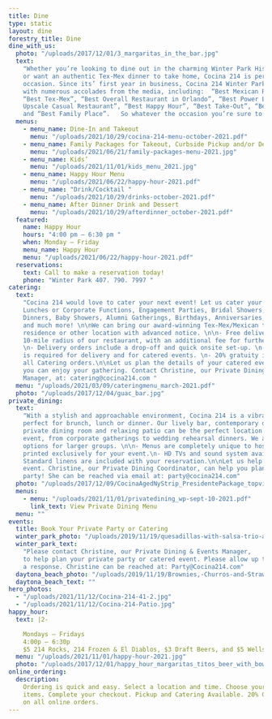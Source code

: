 ```yaml
---
title: Dine
type: static
layout: dine
forestry_title: Dine
dine_with_us:
  photo: "/uploads/2017/12/01/3_margaritas_in_the_bar.jpg"
  text:
    "Whether you’re looking to dine out in the charming Winter Park Historic District
    or want an authentic Tex-Mex dinner to take home, Cocina 214 is perfect for every
    occasion. Since its’ first year in business, Cocina 214 Winter Park has been blessed
    with numerous accolades from the media, including:  “Best Mexican Restaurant”,
    “Best Tex-Mex”, “Best Overall Restaurant in Orlando”, “Best Power Lunch”, “Best
    Upscale Casual Restaurant”, “Best Happy Hour”, “Best Take-Out”, “Best Appetizer”,
    and “Best Family Place”.   So whatever the occasion you’re sure to enjoy."
  menus:
    - menu_name: Dine-In and Takeout
      menu: "/uploads/2021/10/29/cocina-214-menu-october-2021.pdf"
    - menu_name: Family Packages for Takeout, Curbside Pickup and/or Delivery
      menu: "/uploads/2021/06/21/family-packages-menu-2021.jpg"
    - menu_name: Kids’
      menu: "/uploads/2021/11/01/kids_menu_2021.jpg"
    - menu_name: Happy Hour Menu
      menu: "/uploads/2021/06/22/happy-hour-2021.pdf"
    - menu_name: "Drink/Cocktail "
      menu: "/uploads/2021/10/29/drinks-october-2021.pdf"
    - menu_name: After Dinner Drink and Dessert
      menu: "/uploads/2021/10/29/afterdinner_october-2021.pdf"
  featured:
    name: Happy Hour
    hours: "4:00 pm – 6:30 pm "
    when: Monday – Friday
    menu_name: Happy Hour
    menu: "/uploads/2021/06/22/happy-hour-2021.pdf"
  reservations:
    text: Call to make a reservation today!
    phone: "Winter Park 407. 790. 7997 "
catering:
  text:
    "Cocina 214 would love to cater your next event! Let us cater your Office
    Lunches or Corporate Functions, Engagement Parties, Bridal Showers, Rehearsal
    Dinners, Baby Showers, Alumni Gatherings, Birthdays, Anniversaries, Holiday Parties
    and much more! \n\nWe can bring our award-winning Tex-Mex/Mexican to your work,
    residence or other location with advanced notice. \n\n- Free delivery within a
    10-mile radius of our restaurant, with an additional fee for further mileage.
    \n- Delivery orders include a drop-off and quick onsite set-up. \n- Minimum Order
    is required for delivery and for catered events. \n- 20% gratuity is added to
    all Catering orders.\n\nLet us plan the details of your catered event so that
    you can enjoy your gathering. Contact Christine, our Private Dining & Catering
    Manager, at: catering@cocina214.com "
  menu: "/uploads/2021/03/09/cateringmenu_march-2021.pdf"
  photo: "/uploads/2017/12/04/guac_bar.jpg"
private_dining:
  text:
    "With a stylish and approachable environment, Cocina 214 is a vibrant spot
    perfect for brunch, lunch or dinner. Our lively bar, contemporary dining room,
    private dining room and relaxing patio can be the perfect location for any major
    event, from corporate gatherings to wedding rehearsal dinners. We also offer buy-out
    options for larger groups. \n\n- Menus are completely unique to host’s needs &
    printed exclusively for your event.\n- HD TVs and sound system available for use.\n-
    Standard linens are included with your reservation.\n\nLet us help plan your momentous
    event. Christine, our Private Dining Coordinator, can help you plan your perfect
    party! She can be reached via email at: party@cocina214.com"
  photo: "/uploads/2017/12/09/CocinaAgedNyStrip_PresidentePackage_topview_optimized.jpg"
  menus:
    - menu: "/uploads/2021/11/01/privatedining_wp-sept-10-2021.pdf"
      link_text: View Private Dining Menu
  menu: ""
events:
  title: Book Your Private Party or Catering
  winter_park_photo: "/uploads/2019/11/19/quesadillas-with-salsa-trio-and-BOAT-for-catering.jpg"
  winter_park_text:
    "Please contact Christine, our Private Dining & Events Manager,
    to help plan your private party or catered event. Please allow up to 48hrs for
    a response. Christine can be reached at: Party@Cocina214.com"
  daytona_beach_photo: "/uploads/2019/11/19/Brownies,-Churros-and-Strawberries.jpg"
  daytona_beach_text: ""
hero_photos:
  - "/uploads/2021/11/12/Cocina-214-41-2.jpg"
  - "/uploads/2021/11/12/Cocina-214-Patio.jpg"
happy_hour:
  text: |2-

    Mondays – Fridays
    4:00p – 6:30p
    $5 214 Rocks, 214 Frozen & El Diablos, $3 Draft Beers, and $5 Wells
  menu: "/uploads/2021/11/01/happy-hour-2021.jpg"
  photo: "/uploads/2017/12/01/happy_hour_margaritas_titos_beer_with_bowl_of_limes.jpg"
online_ordering:
  description:
    Ordering is quick and easy. Select a location and time. Choose your
    items. Complete your checkout. Pickup and Catering Available. 20% Gratuity added
    on all online orders.
---
```

